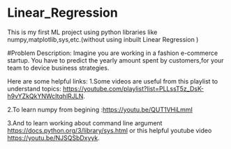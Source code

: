 # Linear_Regression

This is my first ML project using python libraries like numpy,matplotlib,sys,etc.(without using inbuilt Linear Regression )


#Problem Description:
Imagine you are working in a fashion e-commerce startup. You have to predict the yearly amount spent by customers,for  your team to device business strategies.


Here are some helpful links:
  1.Some videos are useful from this playlist to understand topics:
          https://youtube.com/playlist?list=PLLssT5z_DsK-h9vYZkQkYNWcItqhlRJLN.
  
  2.To learn numpy from begining :https://youtu.be/QUT1VHiLmmI
  
  3.And to learn working about command line argument https://docs.python.org/3/library/sys.html or this helpful youtube video https://youtu.be/NJSQSbDxyyk.
  
  
  
